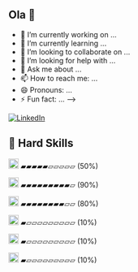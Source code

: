 ## Ola 👋



- 🔭 I’m currently working on ...
- 🌱 I’m currently learning ...
- 👯 I’m looking to collaborate on ...
- 🤔 I’m looking for help with ...
- 💬 Ask me about ...
- 📫 How to reach me: ...
- 😄 Pronouns: ...
- ⚡ Fun fact: ...
-->


[![LinkedIn](https://img.shields.io/badge/LinkedIn-0077B5?style=for-the-badge&logo=linkedin&logoColor=white)](https://www.linkedin.com/in/diogomlobo/)





## 🚀 Hard Skills

<p> <img src="https://cdn.jsdelivr.net/gh/devicons/devicon/icons/javascript/javascript-original.svg" width="20"/> ▰▰▰▰▰▱▱▱▱▱  (50%)</p>
<p> <img src="https://cdn.jsdelivr.net/gh/devicons/devicon/icons/html5/html5-original.svg" width="20"/> ▰▰▰▰▰▰▰▰▰▱  (90%) </p>
<p> <img src="https://cdn.jsdelivr.net/gh/devicons/devicon/icons/css3/css3-original.svg" width="20"/> ▰▰▰▰▰▰▰▰▱▱  (80%) </p>
<p> <img src="https://cdn.jsdelivr.net/gh/devicons/devicon/icons/react/react-original.svg" width="20"/> ▰▱▱▱▱▱▱▱▱▱  (10%) </p>
<p> <img src="https://cdn.jsdelivr.net/gh/devicons/devicon/icons/vuejs/vuejs-original.svg" width="20"/> ▰▱▱▱▱▱▱▱▱▱  (10%) </p>
<p> <img src="https://cdn.jsdelivr.net/gh/devicons/devicon/icons/angularjs/angularjs-original.svg" width="20"/> ▰▱▱▱▱▱▱▱▱▱  (10%) </p>





